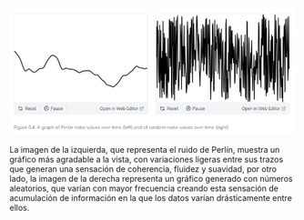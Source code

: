 ![ruidoPerlin](../../../..//assets/ruidoPerlinVsRandomNoise.png)

La imagen de la izquierda, que representa el ruido de Perlín, muestra un gráfico más agradable a la vista, con variaciones ligeras entre sus trazos que generan una sensación de coherencia, fluidez y suavidad, por otro lado,
la imagen de la derecha representa un gráfico generado con números aleatorios, que varían con mayor frecuencia creando esta sensación de acumulación de información en la que los datos varían drásticamente entre ellos.
